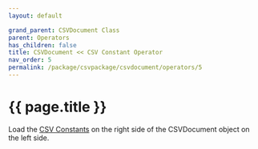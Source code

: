 ```yaml
---
layout: default

grand_parent: CSVDocument Class
parent: Operators
has_children: false
title: CSVDocument << CSV Constant Operator
nav_order: 5
permalink: /package/csvpackage/csvdocument/operators/5
---
```

# {{ page.title }}

Load the <a href="/package/csvpackage/csvdocument/csvcontants">CSV Constants</a> on the right side of the CSVDocument object on the left side.
